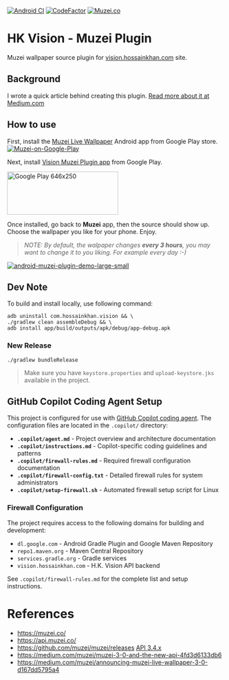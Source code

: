 [![Android CI](https://github.com/hossain-khan/android-hk-vision-muzei-plugin/actions/workflows/android.yml/badge.svg)](https://github.com/hossain-khan/android-hk-vision-muzei-plugin/actions/workflows/android.yml) [![CodeFactor](https://www.codefactor.io/repository/github/hossain-khan/android-hk-vision-muzei-plugin/badge)](https://www.codefactor.io/repository/github/hossain-khan/android-hk-vision-muzei-plugin) [![Muzei.co](https://img.shields.io/badge/muzei.co-API%203.4%2B-blue)](http://api.muzei.co/)

# HK Vision - Muzei Plugin
Muzei wallpaper source plugin for [vision.hossainkhan.com](https://vision.hossainkhan.com/) site.

## Background
I wrote a quick article behind creating this plugin. [Read more about it at Medium.com](https://medium.com/@hossainkhan/hackathon-creating-the-simplest-muzei-wallpaper-plugin-for-android-9d080dbb4bf)

## How to use
First, install the [Muzei Live Wallpaper](https://play.google.com/store/apps/details?id=net.nurik.roman.muzei) Android app from Google Play store.  
[![Muzei-on-Google-Play](https://user-images.githubusercontent.com/99822/81494196-decc1600-9274-11ea-9296-f167952e5fc1.png)](https://play.google.com/store/apps/details?id=net.nurik.roman.muzei)

Next, install [Vision Muzei Plugin app](https://play.google.com/store/apps/details?id=com.hossainkhan.vision) from Google Play.

[<img src="https://play.google.com/intl/en_us/badges/static/images/badges/en_badge_web_generic.png" width="258" height="100" alt="Google Play 646x250">](https://play.google.com/store/apps/details?id=com.hossainkhan.vision)

Once installed, go back to **Muzei** app, then the source should show up. Choose the wallpaper you like for your phone. Enjoy.

> _NOTE: By default, the walpaper changes **every 3 hours**, you may want to change it to you liking. For example every day :-)_

[![android-muzei-plugin-demo-large-small](https://user-images.githubusercontent.com/99822/81618324-19d56300-93b5-11ea-8367-62376439a99c.png)](https://play.google.com/store/apps/details?id=com.hossainkhan.vision)

## Dev Note
To build and install locally, use following command:

```
adb uninstall com.hossainkhan.vision && \
./gradlew clean assembleDebug && \
adb install app/build/outputs/apk/debug/app-debug.apk 
```

### New Release
```
./gradlew bundleRelease
```
> Make sure you have `keystore.properties` and `upload-keystore.jks` available in the project.

## GitHub Copilot Coding Agent Setup

This project is configured for use with [GitHub Copilot coding agent](https://docs.github.com/en/copilot/customizing-copilot/customizing-the-development-environment-for-copilot-coding-agent). The configuration files are located in the `.copilot/` directory:

- **`.copilot/agent.md`** - Project overview and architecture documentation
- **`.copilot/instructions.md`** - Copilot-specific coding guidelines and patterns
- **`.copilot/firewall-rules.md`** - Required firewall configuration documentation
- **`.copilot/firewall-config.txt`** - Detailed firewall rules for system administrators
- **`.copilot/setup-firewall.sh`** - Automated firewall setup script for Linux

### Firewall Configuration

The project requires access to the following domains for building and development:

- `dl.google.com` - Android Gradle Plugin and Google Maven Repository
- `repo1.maven.org` - Maven Central Repository
- `services.gradle.org` - Gradle services
- `vision.hossainkhan.com` - H.K. Vision API backend

See `.copilot/firewall-rules.md` for the complete list and setup instructions.

# References
* https://muzei.co/
* https://api.muzei.co/
* https://github.com/muzei/muzei/releases [API 3.4.x](https://github.com/muzei/muzei/releases/tag/api3.4.2)
* https://medium.com/muzei/muzei-3-0-and-the-new-api-4fd3d6133db6
* https://medium.com/muzei/announcing-muzei-live-wallpaper-3-0-d167dd5795a4
